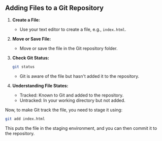 ## Adding Files to a Git Repository

1. **Create a File:**
   - Use your text editor to create a file, e.g., `index.html`.

2. **Move or Save File:**
   - Move or save the file in the Git repository folder.

3. **Check Git Status:**
   ```bash
   git status
   ```
   - Git is aware of the file but hasn't added it to the repository.

4. **Understanding File States:**
   - Tracked: Known to Git and added to the repository.
   - Untracked: In your working directory but not added.

Now, to make Git track the file, you need to stage it using:
```bash
git add index.html
```

This puts the file in the staging environment, and you can then commit it to the repository.
